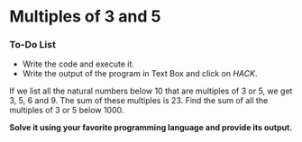 # Multiples of 3 and 5

<div class="aside">
<h3>To-Do List</h3>
<ul>
  <li>Write the code and execute it.</li>
  <li>Write the output of the program in Text Box and click on <em>HACK</em>.</li>
</ul>
</div>

If we list all the natural numbers below 10 that are multiples of 3 or 5, we get 3, 5, 6 and 9. The sum of these multiples is 23.
Find the sum of all the multiples of 3 or 5 below 1000.

<b>Solve it using your favorite programming language and provide its output.</b>